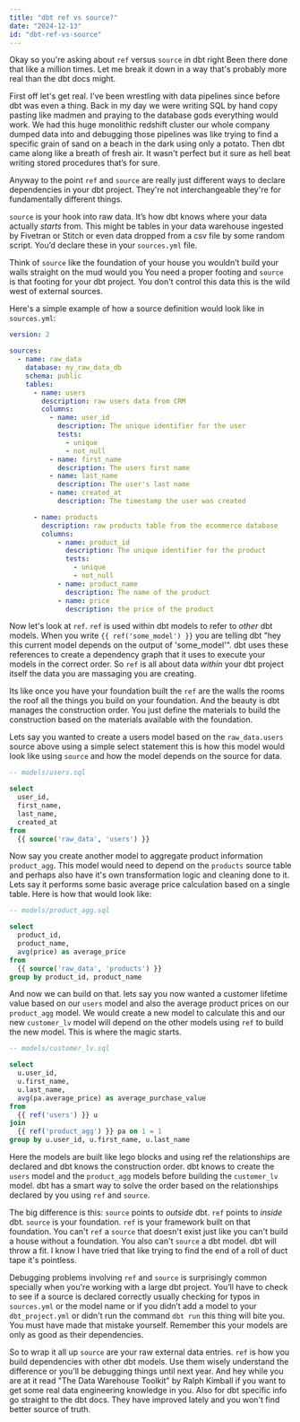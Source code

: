 ```yaml
---
title: "dbt ref vs source?"
date: "2024-12-13"
id: "dbt-ref-vs-source"
---
```


Okay so you're asking about `ref` versus `source` in dbt right Been there done that like a million times. Let me break it down in a way that's probably more real than the dbt docs might.

First off let's get real. I've been wrestling with data pipelines since before dbt was even a thing. Back in my day we were writing SQL by hand copy pasting like madmen and praying to the database gods everything would work. We had this huge monolithic redshift cluster our whole company dumped data into and debugging those pipelines was like trying to find a specific grain of sand on a beach in the dark using only a potato. Then dbt came along like a breath of fresh air. It wasn't perfect but it sure as hell beat writing stored procedures that’s for sure.

Anyway to the point `ref` and `source` are really just different ways to declare dependencies in your dbt project. They're not interchangeable they're for fundamentally different things.

`source` is your hook into raw data. It’s how dbt knows where your data actually *starts* from. This might be tables in your data warehouse ingested by Fivetran or Stitch or even data dropped from a csv file by some random script. You’d declare these in your `sources.yml` file.

Think of `source` like the foundation of your house you wouldn’t build your walls straight on the mud would you You need a proper footing and `source` is that footing for your dbt project. You don't control this data this is the wild west of external sources.

Here's a simple example of how a source definition would look like in `sources.yml`:

```yaml
version: 2

sources:
  - name: raw_data
    database: my_raw_data_db
    schema: public
    tables:
      - name: users
        description: raw users data from CRM
        columns:
          - name: user_id
            description: The unique identifier for the user
            tests:
              - unique
              - not_null
          - name: first_name
            description: The users first name
          - name: last_name
            description: The user's last name
          - name: created_at
            description: The timestamp the user was created

      - name: products
        description: raw products table from the ecommerce database
        columns:
            - name: product_id
              description: The unique identifier for the product
              tests:
                - unique
                - not_null
            - name: product_name
              description: The name of the product
            - name: price
              description: the price of the product
```

Now let's look at `ref`. `ref` is used within dbt models to refer to *other* dbt models. When you write `{{ ref('some_model') }}` you are telling dbt "hey this current model depends on the output of 'some_model'". dbt uses these references to create a dependency graph that it uses to execute your models in the correct order. So `ref` is all about data *within* your dbt project itself the data you are massaging you are creating.

Its like once you have your foundation built the `ref` are the walls the rooms the roof all the things you build on your foundation. And the beauty is dbt manages the construction order. You just define the materials to build the construction based on the materials available with the foundation.

Lets say you wanted to create a users model based on the `raw_data.users` source above using a simple select statement this is how this model would look like using `source` and how the model depends on the source for data.

```sql
-- models/users.sql

select
  user_id,
  first_name,
  last_name,
  created_at
from
  {{ source('raw_data', 'users') }}
```

Now say you create another model to aggregate product information `product_agg`. This model would need to depend on the `products` source table and perhaps also have it's own transformation logic and cleaning done to it. Lets say it performs some basic average price calculation based on a single table. Here is how that would look like:

```sql
-- models/product_agg.sql

select
  product_id,
  product_name,
  avg(price) as average_price
from
  {{ source('raw_data', 'products') }}
group by product_id, product_name
```
And now we can build on that. lets say you now wanted a customer lifetime value based on our `users` model and also the average product prices on our `product_agg` model. We would create a new model to calculate this and our new `customer_lv` model will depend on the other models using `ref` to build the new model. This is where the magic starts.

```sql
-- models/customer_lv.sql

select
  u.user_id,
  u.first_name,
  u.last_name,
  avg(pa.average_price) as average_purchase_value
from
  {{ ref('users') }} u
join
  {{ ref('product_agg') }} pa on 1 = 1
group by u.user_id, u.first_name, u.last_name
```
Here the models are built like lego blocks and using ref the relationships are declared and dbt knows the construction order. dbt knows to create the `users` model and the `product_agg` models before building the `customer_lv` model. dbt has a smart way to solve the order based on the relationships declared by you using `ref` and `source`.

The big difference is this: `source` points to *outside* dbt. `ref` points to *inside* dbt. `source` is your foundation. `ref` is your framework built on that foundation. You can't `ref` a `source` that doesn't exist just like you can't build a house without a foundation. You also can't `source` a dbt model. dbt will throw a fit. I know I have tried that like trying to find the end of a roll of duct tape it's pointless.

Debugging problems involving `ref` and `source` is surprisingly common specially when you're working with a large dbt project. You’ll have to check to see if a source is declared correctly usually checking for typos in `sources.yml` or the model name or if you didn’t add a model to your `dbt_project.yml` or didn't run the command `dbt run` this thing will bite you. You must have made that mistake yourself. Remember this your models are only as good as their dependencies.

So to wrap it all up `source` are your raw external data entries. `ref` is how you build dependencies with other dbt models. Use them wisely understand the difference or you'll be debugging things until next year. And hey while you are at it read "The Data Warehouse Toolkit" by Ralph Kimball if you want to get some real data engineering knowledge in you. Also for dbt specific info go straight to the dbt docs. They have improved lately and you won't find better source of truth.

